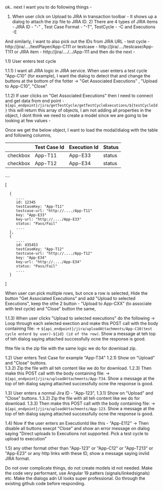 ok.. next I want you to do following things - 

1) When user click on Upload to JIRA in transaction toolbar - It shows up a dialog to attach the zip file to JIRA ID. 2) There are 4 types of JIRA items - JIRA ID - "<someappname>-<somenumber>" , Test Case Format - "<someappname>-T<num>", TestCycle - <someappname>-C<num> and Executions <someappname>-E<num>

And similarly, I want to also pick out the IDs from JIRA URL - test cycle -  http://jira/..../testPlayer/App-C111 or testcase - http://jira/..../testcase/App-T111 or JIRA item - http://jira/..../.../App-111 and then do the next -

1.1) User enters test cycle

   1.1.1) I want all JIRA logic in JIRA service. When user enters a test cycle "App-C10" (for example), I want the dialog to detect that and change the buttons at the bottom of the fotter -> "Get Associated Executions" , "Upload to App-C10", "Close" 

   1.1.2) If user clicks on "Get Associated Executions" then I need to connect and get data from end point - `${api_endpoint}/jira/getTestCycle/getTestCycleExecutions/${testCycleId}` this will return this array of objects, I am not adding all properties in the object, I dont think we need to create a model since we are going to be looking at few values - 

   Once we get the below object, I want to load the modal/dialog with the table and following columns, 

   |  | Test Case Id | Execution Id | Status|
   |--|--------------|--------------|-------|
   |checkbox|App-T11<href to testcase-url>|App-E33<href to execution url>|status|
   |checkbox|App-T12<href to testcase-url>|App-E34<href to execution url>|status|
   ....

   [

      {
         ....
         id: 12345
         testCaseKey: "App-T11"
         testcase-url: "http://..../App-T11"
         key: "App-E33"
         key-url: "http://..../App-E33"
         status: "Pass/Fail"
         ....
      },
      {
         ....
         id: 435453
         testCaseKey: "App-T12"
         testcase-url: "http://..../App-T12"
         key: "App-E34"
         key-url: "http://..../App-E34"
         status: "Pass/Fail"
         ....
      }
   ]


   When user can pick multiple rows, but once a row is selected, Hide the button "Get Associated Executions" and add "Upload to selected Executions", keep the othe 2 button - "Upload to App-CXX" (to associate with test cycle) and "Close" button the same,

   1.1.3) When user clicks "Upload to selected executions" do the following -> Loop through each selected exection and make this POST call with the body containing file:<binaydata of file> -> `${api_endpoint}/jira/uploadAttachments/App-C10(test cycle enterd by user)-${id} (id of the row)`. Show a message at teh top of teh dialog saying attached successfully ocne the response is good.

   fhte file is the zip file with the same logic we do for download zip.

1.2) User enters Test Case for example "App-T34"
   1.2.1) Show on "Upload" and "Close" buttons.   
   1.3.2) Zip the file with all teh content like we do for download.
   1.2.3) Then make this POST call with the body containing file:<binaydata of file> -> `${api_endpoint}/jira/uploadAttachments/App-T34`. Show a message at the top of teh dialog saying attached successfully ocne the response is good.

1.3) User enters a normal Jira ID - "App-123", 
   1.3.1) Show on "Upload" and "Close" buttons.
   1.3.2) Zip the file with all teh content like we do for download.
   1.3.3) Then make this POST call with the body containing file:<binaydata of file> -> `${api_endpoint}/jira/uploadAttachments/App-123`. Show a message at the top of teh dialog saying attached successfully ocne the response is good.

1.4) Now if the user enters an ExecutionId like this - "App-E112" -> Then disable all buttons execpt "Close" and show an error message on dialog saying "Direct uploads to Executions not supported. Pick a test cycle to upload to execution"

1.5) any other format other than "App-123" or "App-C12" or "App-T213" or "App-E23" or any http links with these ID, show a message saying invlid JIRA format.


Do not over complicate things, do not create models id not needed. Make the code very performant, use Angular 19 patters (signals/linkedsignals) etc. Make the dialogs adn UI looks super professional. Go through the existing github code before responding.